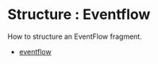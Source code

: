 # Structure : Eventflow

How to structure an EventFlow fragment.

* [eventflow](src/site/markdown/index.md) 
